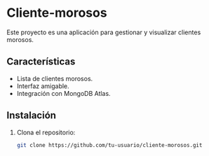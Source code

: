 # Cliente-morosos

Este proyecto es una aplicación para gestionar y visualizar clientes morosos.

## Características
- Lista de clientes morosos.
- Interfaz amigable.
- Integración con MongoDB Atlas.

## Instalación

1. Clona el repositorio:
   ```bash
   git clone https://github.com/tu-usuario/cliente-morosos.git
